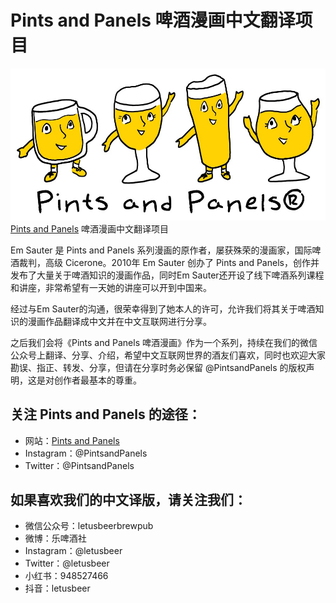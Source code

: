 # Pints and Panels 啤酒漫画中文翻译项目

![Pints and Panels](dancingbeers2.jpg)
[Pints and Panels](https://www.pintsandpanels.com/) 啤酒漫画中文翻译项目

Em Sauter 是 Pints and Panels 系列漫画的原作者，屡获殊荣的漫画家，国际啤酒裁判，高级 Cicerone。2010年 Em Sauter 创办了 Pints and Panels，创作并发布了大量关于啤酒知识的漫画作品，同时Em Sauter还开设了线下啤酒系列课程和讲座，非常希望有一天她的讲座可以开到中国来。

经过与Em Sauter的沟通，很荣幸得到了她本人的许可，允许我们将其关于啤酒知识的漫画作品翻译成中文并在中文互联网进行分享。

之后我们会将《Pints and Panels 啤酒漫画》作为一个系列，持续在我们的微信公众号上翻译、分享、介绍，希望中文互联网世界的酒友们喜欢，同时也欢迎大家勘误、指正、转发、分享，但请在分享时务必保留 @PintsandPanels 的版权声明，这是对创作者最基本的尊重。

## 关注 Pints and Panels 的途径：
* 网站：[Pints and Panels](https://www.pintsandpanels.com/)
* Instagram：@PintsandPanels
* Twitter：@PintsandPanels

## 如果喜欢我们的中文译版，请关注我们：
* 微信公众号：letusbeerbrewpub
* 微博：乐啤酒社
* Instagram：@letusbeer
* Twitter：@letusbeer
* 小红书：948527466
* 抖音：letusbeer